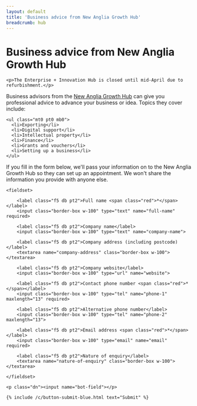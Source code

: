```yaml
---
layout: default
title: 'Business advice from New Anglia Growth Hub'
breadcrumb: hub
---
```


<h1 class="page-title">Business advice from New Anglia Growth Hub</h1>

<div class="{% include /c/generic-panel.html %}">

    <p>The Enterprise + Innovation Hub is closed until mid-April due to refurbishment.</p>

</div>

Business advisors from the [New Anglia Growth Hub](http://www.newangliagrowthhub.co.uk/) can give you professional advice to advance your business or idea. Topics they cover include:

<div class="custom-col-2 mb4">

    <ul class="mt0 pt0 mb0">
      <li>Exporting</li>
      <li>Digital support</li>
      <li>Intellectual property</li>
      <li>Finance</li>
      <li>Grants and vouchers</li>
      <li>Setting up a business</li>
    </ul>

</div>

If you fill in the form below, we'll pass your information on to the New Anglia Growth Hub so they can set up an appointment. We won't share the information you provide with anyone else.

<form id="form" class="pure-form pure-form-stacked" netlify netlify-honeypot="bot-field" name="business-advisors" action="/libraries/hub/business-advice/confirmation/">

    <fieldset>

        <label class="f5 db pt2">Full name <span class="red">*</span></label>
        <input class="border-box w-100" type="text" name="full-name" required>

        <label class="f5 db pt2">Company name</label>
        <input class="border-box w-100" type="text" name="company-name">

        <label class="f5 db pt2">Company address (including postcode)</label>
        <textarea name="company-address" class="border-box w-100"></textarea>

        <label class="f5 db pt2">Company website</label>
        <input class="border-box w-100" type="url" name="website">

        <label class="f5 db pt2">Contact phone number <span class="red">*</span></label>
        <input class="border-box w-100" type="tel" name="phone-1" maxlength="13" required>

        <label class="f5 db pt2">Alternative phone number</label>
        <input class="border-box w-100" type="tel" name="phone-2" maxlength="13">

        <label class="f5 db pt2">Email address <span class="red">*</span></label>
        <input class="border-box w-100" type="email" name="email" required>

        <label class="f5 db pt2">Nature of enquiry</label>
        <textarea name="nature-of-enquiry" class="border-box w-100"></textarea>

    </fieldset>

    <p class="dn"><input name="bot-field"></p>

    {% include /c/button-submit-blue.html text="Submit" %}

</form>

